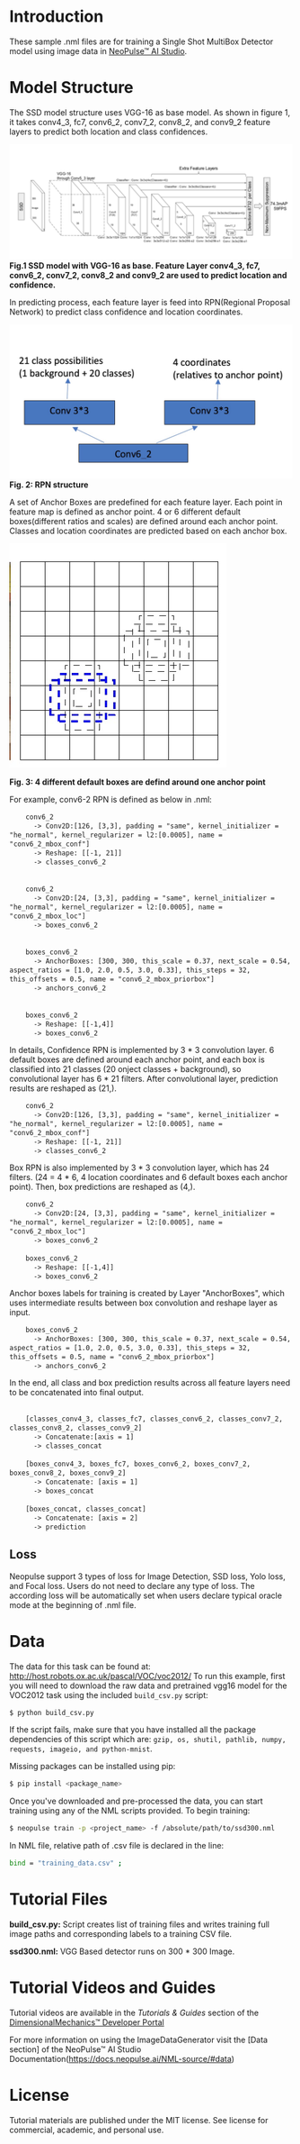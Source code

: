# Introduction
These sample .nml files are for training a Single Shot MultiBox Detector model using image data in [NeoPulse™ AI Studio](https://aws.amazon.com/marketplace/pp/B074NDG36S/ref=vdr_rf).

# Model Structure
The SSD model structure uses VGG-16 as base model. As shown in figure 1, it takes conv4_3, fc7, conv6_2, conv7_2, conv8_2, and conv9_2 feature layers to predict both location and class confidences. 


![Fig. 1](../../../assets/Picture1.png "Fig. 1: SSD model with VGG-16 as base. Feature Layer conv4_3, fc7, conv6_2, conv7_2, conv8_2 and conv9_2 are used to predict location and confidence.")
**Fig.1 SSD model with VGG-16 as base. Feature Layer conv4_3, fc7, conv6_2, conv7_2, conv8_2 and conv9_2 are used to predict location and confidence.**

In predicting process, each feature layer is feed into RPN(Regional Proposal Network) to predict class confidence and location coordinates. 

![Fig. 2](../../../assets/Picture2.png "Fig. 2: RPN structure")
**Fig. 2: RPN structure**

 A set of Anchor Boxes are predefined for each feature layer. Each point in feature map is defined as anchor point. 4 or 6 different default boxes(different ratios and scales) are defined around each anchor point. Classes and location coordinates are predicted based on each anchor box. 

![Fig. 3](../../../assets/Picture3.png "Fig. 3: 4 different default boxes are defind around one anchor point")

**Fig. 3: 4 different default boxes are defind around one anchor point**

For example, conv6-2 RPN is defined as below in .nml:

```
    conv6_2 
      -> Conv2D:[126, [3,3], padding = "same", kernel_initializer = "he_normal", kernel_regularizer = l2:[0.0005], name = "conv6_2_mbox_conf"]
      -> Reshape: [[-1, 21]]
      -> classes_conv6_2


    conv6_2 
      -> Conv2D:[24, [3,3], padding = "same", kernel_initializer = "he_normal", kernel_regularizer = l2:[0.0005], name = "conv6_2_mbox_loc"]
      -> boxes_conv6_2


    boxes_conv6_2
      -> AnchorBoxes: [300, 300, this_scale = 0.37, next_scale = 0.54, aspect_ratios = [1.0, 2.0, 0.5, 3.0, 0.33], this_steps = 32, this_offsets = 0.5, name = "conv6_2_mbox_priorbox"]
      -> anchors_conv6_2


    boxes_conv6_2
      -> Reshape: [[-1,4]]
      -> boxes_conv6_2

```

In details, Confidence RPN is implemented by 3 * 3 convolution layer. 6 default boxes are defined around each anchor point, and each box is classified into 21 classes (20 onject classes + background), so convolutional layer has 6 * 21 filters. After convolutional layer, prediction results are reshaped as (21,).

```
    conv6_2 
      -> Conv2D:[126, [3,3], padding = "same", kernel_initializer = "he_normal", kernel_regularizer = l2:[0.0005], name = "conv6_2_mbox_conf"]
      -> Reshape: [[-1, 21]]
      -> classes_conv6_2

``` 

Box RPN is also implemented by 3 * 3 convolution layer, which has 24 filters. (24 = 4 * 6, 4 location coordinates and 6 default boxes each anchor point). Then, box predictions are reshaped as (4,).

```
    conv6_2 
      -> Conv2D:[24, [3,3], padding = "same", kernel_initializer = "he_normal", kernel_regularizer = l2:[0.0005], name = "conv6_2_mbox_loc"]
      -> boxes_conv6_2

    boxes_conv6_2
      -> Reshape: [[-1,4]]
      -> boxes_conv6_2

```

Anchor boxes labels for training is created by Layer "AnchorBoxes", which uses intermediate results between box convolution and reshape layer as input. 

```
    boxes_conv6_2
      -> AnchorBoxes: [300, 300, this_scale = 0.37, next_scale = 0.54, aspect_ratios = [1.0, 2.0, 0.5, 3.0, 0.33], this_steps = 32, this_offsets = 0.5, name = "conv6_2_mbox_priorbox"]
      -> anchors_conv6_2

```

In the end, all class and box prediction results across all feature layers need to be concatenated into final output.

```

    [classes_conv4_3, classes_fc7, classes_conv6_2, classes_conv7_2, classes_conv8_2, classes_conv9_2] 
      -> Concatenate:[axis = 1] 
      -> classes_concat

    [boxes_conv4_3, boxes_fc7, boxes_conv6_2, boxes_conv7_2, boxes_conv8_2, boxes_conv9_2]
      -> Concatenate: [axis = 1]
      -> boxes_concat

    [boxes_concat, classes_concat]
      -> Concatenate: [axis = 2]
      -> prediction

```


## Loss
Neopulse support 3 types of loss for Image Detection, SSD loss, Yolo loss, and Focal loss. Users do not need to declare any type of loss. The according loss will be automatically set when users declare typical oracle mode at the beginning of .nml file.


# Data
The data for this task can be found at: http://host.robots.ox.ac.uk/pascal/VOC/voc2012/
To run this example, first you will need to download the raw data and pretrained vgg16 model for the VOC2012 task using the included ```build_csv.py``` script:

```bash
$ python build_csv.py
```

If the script fails, make sure that you have installed all the package dependencies of this script which are: `gzip, os, shutil, pathlib, numpy, requests, imageio, and python-mnist`.

Missing packages can be installed using pip:
```bash
$ pip install <package_name>
```

Once you've downloaded and pre-processed the data, you can start training using any of the NML scripts provided. To begin training:
```bash
$ neopulse train -p <project_name> -f /absolute/path/to/ssd300.nml
```
In NML file, relative path of .csv file is declared in the line:
```bash
bind = "training_data.csv" ;
```

# Tutorial Files
**build_csv.py:** Script creates list of training files and writes training full image paths and corresponding labels to a training CSV file.

**ssd300.nml:** VGG Based detector runs on 300 * 300 Image.

# Tutorial Videos and Guides
Tutorial videos are available in the *Tutorials & Guides* section of the [DimensionalMechanics™ Developer Portal](https://dimensionalmechanics.com/ai-developer-portal)

For more information on using the ImageDataGenerator visit the [Data section] of the NeoPulse™ AI Studio Documentation(https://docs.neopulse.ai/NML-source/#data)

# License
Tutorial materials are published under the MIT license. See license for commercial, academic, and personal use.

